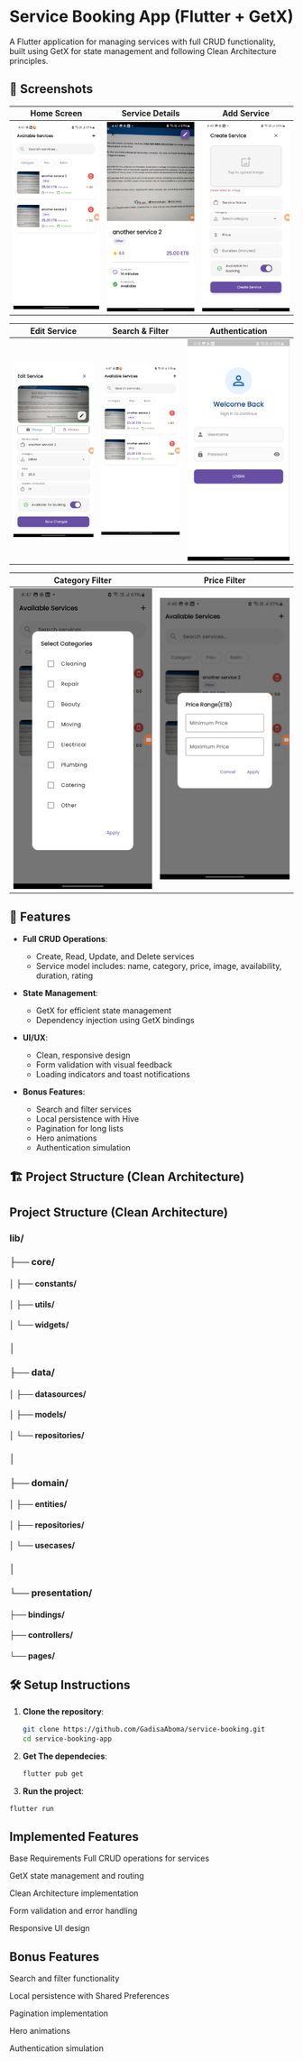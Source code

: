 # Service Booking App (Flutter + GetX)

A Flutter application for managing services with full CRUD functionality, built using GetX for state management and following Clean Architecture principles.

## 📱 Screenshots

| Home Screen                              | Service Details                         | Add Service                              |
| ---------------------------------------- | --------------------------------------- | ---------------------------------------- |
| ![Home Screen](./assets/home_screen.jpg) | ![Details](./assets/service_detail.jpg) | ![Add Service](./assets/add_service.jpg) |

| Edit Service                       | Search & Filter                     | Authentication                               |
| ---------------------------------- | ----------------------------------- | -------------------------------------------- |
| ![Edit](./assets/edit_service.jpg) | ![Search](./assets/home_screen.jpg) | ![Authentication](./assets/login_screen.jpg) |

| Category Filter                                  | Price Filter                               |
| ------------------------------------------------ | ------------------------------------------ |
| ![Category Filter](./assets/category_filter.jpg) | ![Price Filter](./assets/price_filter.jpg) |

## 🚀 Features

- **Full CRUD Operations**:

  - Create, Read, Update, and Delete services
  - Service model includes: name, category, price, image, availability, duration, rating

- **State Management**:

  - GetX for efficient state management
  - Dependency injection using GetX bindings

- **UI/UX**:

  - Clean, responsive design
  - Form validation with visual feedback
  - Loading indicators and toast notifications

- **Bonus Features**:
  - Search and filter services
  - Local persistence with Hive
  - Pagination for long lists
  - Hero animations
  - Authentication simulation

## 🏗️ Project Structure (Clean Architecture)

## Project Structure (Clean Architecture)

### lib/

### ├── core/

#### │ ├── constants/

#### │ ├── utils/

#### │ └── widgets/

### │

### ├── data/

#### │ ├── datasources/

#### │ ├── models/

#### │ └── repositories/

### │

### ├── domain/

#### │ ├── entities/

#### │ ├── repositories/

#### │ └── usecases/

### │

### └── presentation/

#### ├── bindings/

#### ├── controllers/


#### └── pages/

## 🛠️ Setup Instructions

1. **Clone the repository**:

   ```bash
   git clone https://github.com/GadisaAboma/service-booking.git
   cd service-booking-app

   ```

2. **Get The dependecies**:

   ```bash
   flutter pub get
   ```

3. **Run the project**:

```bash
flutter run
```

## Implemented Features

Base Requirements
Full CRUD operations for services

GetX state management and routing

Clean Architecture implementation

Form validation and error handling

Responsive UI design

## Bonus Features

Search and filter functionality

Local persistence with Shared Preferences

Pagination implementation

Hero animations

Authentication simulation
